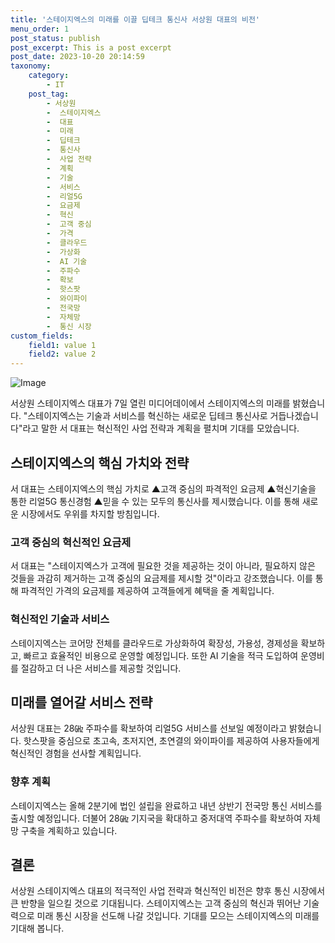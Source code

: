 ```yaml
---
title: '스테이지엑스의 미래를 이끌 딥테크 통신사 서상원 대표의 비전'
menu_order: 1
post_status: publish
post_excerpt: This is a post excerpt
post_date: 2023-10-20 20:14:59
taxonomy:
    category:
        - IT
    post_tag:
        - 서상원
        -  스테이지엑스
        -  대표
        -  미래
        -  딥테크
        -  통신사
        -  사업 전략
        -  계획
        -  기술
        -  서비스
        -  리얼5G
        -  요금제
        -  혁신
        -  고객 중심
        -  가격
        -  클라우드
        -  가상화
        -  AI 기술
        -  주파수
        -  확보
        -  핫스팟
        -  와이파이
        -  전국망
        -  자체망
        -  통신 시장
custom_fields:
    field1: value 1
    field2: value 2
---
```


![Image](https://imgnews.pstatic.net/image/138/2024/02/07/0002166480_001_20240207103101223.jpg?type=w647)


서상원 스테이지엑스 대표가 7일 열린 미디어데이에서 스테이지엑스의 미래를 밝혔습니다. "스테이지엑스는 기술과 서비스를 혁신하는 새로운 딥테크 통신사로 거듭나겠습니다"라고 말한 서 대표는 혁신적인 사업 전략과 계획을 펼치며 기대를 모았습니다.

## 스테이지엑스의 핵심 가치와 전략
서 대표는 스테이지엑스의 핵심 가치로 ▲고객 중심의 파격적인 요금제 ▲혁신기술을 통한 리얼5G 통신경험 ▲믿을 수 있는 모두의 통신사를 제시했습니다. 이를 통해 새로운 시장에서도 우위를 차지할 방침입니다.

### 고객 중심의 혁신적인 요금제
서 대표는 "스테이지엑스가 고객에 필요한 것을 제공하는 것이 아니라, 필요하지 않은 것들을 과감히 제거하는 고객 중심의 요금제를 제시할 것"이라고 강조했습니다. 이를 통해 파격적인 가격의 요금제를 제공하여 고객들에게 혜택을 줄 계획입니다.

### 혁신적인 기술과 서비스
스테이지엑스는 코어망 전체를 클라우드로 가상화하여 확장성, 가용성, 경제성을 확보하고, 빠르고 효율적인 비용으로 운영할 예정입니다. 또한 AI 기술을 적극 도입하여 운영비를 절감하고 더 나은 서비스를 제공할 것입니다.

## 미래를 열어갈 서비스 전략
서상원 대표는 28㎓ 주파수를 확보하여 리얼5G 서비스를 선보일 예정이라고 밝혔습니다. 핫스팟을 중심으로 초고속, 초저지연, 초연결의 와이파이를 제공하여 사용자들에게 혁신적인 경험을 선사할 계획입니다.

### 향후 계획
스테이지엑스는 올해 2분기에 법인 설립을 완료하고 내년 상반기 전국망 통신 서비스를 출시할 예정입니다. 더불어 28㎓ 기지국을 확대하고 중저대역 주파수를 확보하여 자체망 구축을 계획하고 있습니다.

## 결론
서상원 스테이지엑스 대표의 적극적인 사업 전략과 혁신적인 비전은 향후 통신 시장에서 큰 반향을 일으킬 것으로 기대됩니다. 스테이지엑스는 고객 중심의 혁신과 뛰어난 기술력으로 미래 통신 시장을 선도해 나갈 것입니다. 기대를 모으는 스테이지엑스의 미래를 기대해 봅니다.
